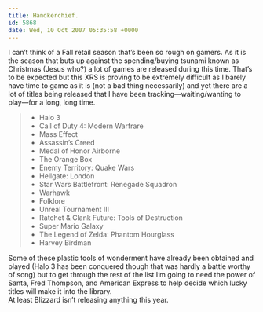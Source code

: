```yaml
---
title: Handkerchief.
id: 5868
date: Wed, 10 Oct 2007 05:35:58 +0000
---
```


I can’t think of a Fall retail season that’s been so rough on gamers. As it is the season that buts up against the spending/buying tsunami known as Christmas (Jesus who?) a lot of games are released during this time. That’s to be expected but this <span class="caps">XRS</span> is proving to be extremely difficult as I barely have time to game as it is (not a bad thing necessarily) and yet there are a lot of titles being released that I have been tracking—waiting/wanting to play—for a long, long time.

> - Halo 3
> - Call of Duty 4: Modern Warfrare
> - Mass Effect
> - Assassin’s Creed
> - Medal of Honor Airborne
> - The Orange Box
> - Enemy Territory: Quake Wars
> - Hellgate: London
> - Star Wars Battlefront: Renegade Squadron
> - Warhawk
> - Folklore
> - Unreal Tournament III
> - Ratchet & Clank Future: Tools of Destruction
> - Super Mario Galaxy
> - The Legend of Zelda: Phantom Hourglass
> - Harvey Birdman

Some of these plastic tools of wonderment have already been obtained and played (Halo 3 has been conquered though that was hardly a battle worthy of song) but to get through the rest of the list I’m going to need the power of Santa, Fred Thompson, and American Express to help decide which lucky titles will make it into the library.  
 At least Blizzard isn’t releasing anything this year.


